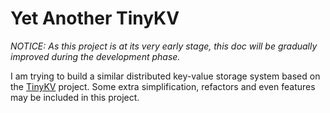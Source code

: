 # Yet Another TinyKV

*NOTICE: As this project is at its very early stage, this doc will be gradually improved during the development phase.*

I am trying to build a similar distributed key-value storage system based on the [TinyKV](https://github.com/talent-plan/tinykv) project.
Some extra simplification, refactors and even features may be included in this project.
